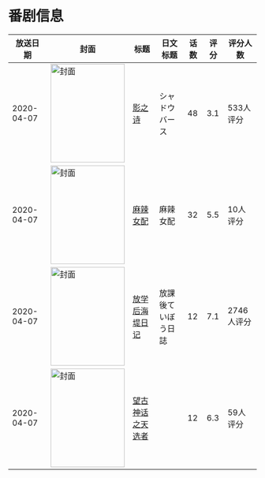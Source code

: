 # 番剧信息

|放送日期|封面|标题|日文标题|话数|评分|评分人数|
|---|---|---|---|---|---|---|
|2020-04-07|<img src="https://lain.bgm.tv/pic/cover/c/f6/f3/292298_iIQik.jpg" alt="封面" style="width:150px;height:200px;object-fit:cover;">|[影之诗](https://bangumi.tv/subject/292298)|シャドウバース|48|3.1|533人评分|
|2020-04-07|<img src="https://lain.bgm.tv/pic/cover/c/ae/95/291212_t0kt0.jpg" alt="封面" style="width:150px;height:200px;object-fit:cover;">|[麻辣女配](https://bangumi.tv/subject/291212)|麻辣女配|32|5.5|10人评分|
|2020-04-07|<img src="https://lain.bgm.tv/pic/cover/c/97/b6/280678_bnlNl.jpg" alt="封面" style="width:150px;height:200px;object-fit:cover;">|[放学后海堤日记](https://bangumi.tv/subject/280678)|放課後ていぼう日誌|12|7.1|2746人评分|
|2020-04-07|<img src="https://lain.bgm.tv/pic/cover/c/0b/3c/294853_tMQ4g.jpg" alt="封面" style="width:150px;height:200px;object-fit:cover;">|[望古神话之天选者](https://bangumi.tv/subject/294853)||12|6.3|59人评分|
